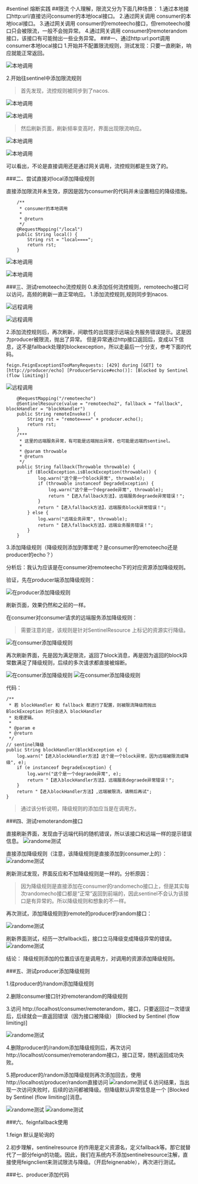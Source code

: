 #sentinel 熔断实践
##限流
个人理解，限流又分为下面几种场景：
1.通过本地接口http:url/直接访问consumer的本地local接口。
2.通过网关调用 consumer的本地local接口。
3.通过网关调用 consumer的remoteecho接口，但remoteecho接口只会被限流，一般不会抛异常。
4.通过网关调用 consumer的remoterandom接口，该接口有可能抛出一些业务异常。
###一、通过http:url:port调用consumer本地local接口
1.开始并不配置限流规则，测试发现：只要一直刷新，响应就能正常返回。

![本地调用](doc_pic/sentinel_flow_1.PNG  "本地调用")

2.开始往sentinel中添加限流规则
>首先发现，流控规则被同步到了nacos.

![本地调用](doc_pic/sentinel_flow_2.PNG  "本地调用")

![本地调用](doc_pic/sentinel_flow_3.PNG  "本地调用")

>然后刷新页面，刷新频率变高时，界面出现限流响应。

![本地调用](doc_pic/sentinel_flow_4.PNG  "本地调用")

![本地调用](doc_pic/sentinel_flow_5.PNG  "本地调用")

可以看出，不论是直接调用还是通过网关调用，流控规则都是生效了的。

###二、尝试直接对local添加降级规则

直接添加限流并未生效，原因是因为consumer的代码并未设置相应的降级措施。

		/**
		 * consumer的本地调用
		 * 
		 * @return
		 */
		@RequestMapping("/local")
		public String local() {
			String rst = "local====";
			return rst;
		}

![本地调用](doc_pic/sentinel_flow_6.PNG  "本地调用")

![本地调用](doc_pic/sentinel_flow_7.PNG  "本地调用")

###三、测试remoteecho流控规则
0.未添加任何流控规则，remoteecho接口可以访问，高频的刷新一直正常响应。
1.添加流控规则,规则同步到nacos.


![远程调用](doc_pic/sentinel_flow_8.PNG  "远程调用")

![远程调用](doc_pic/sentinel_flow_9.PNG  "远程调用")

2.添加流控规则后，再次刷新，间歇性的出现提示远端业务服务错误提示。这是因为producer被限流，抛出了异常。
但是异常通过http接口返回后，变成以下信息，这不是fallback处理的blockexception，所以走最后一个分支，参考下面的代码。
	
	feign.FeignException$TooManyRequests: [429] during [GET] to [http://producer/echo] [ProducerService#echo()]: [Blocked by Sentinel (flow limiting)]

![远程调用](doc_pic/sentinel_flow_10.PNG  "远程调用")


		@RequestMapping("/remoteecho")
		@SentinelResource(value = "remoteecho2", fallback = "fallback", blockHandler = "blockHandler")
		public String remoteInvoke() {
			String rst = "remote====" + producer.echo();
			return rst;
		}
		/***
		 * 这里的远端服务异常，有可能是远端抛出异常，也可能是远端的sentinel。
		 * 
		 * @param throwable
		 * @return
		 */
		public String fallback(Throwable throwable) {
			if (BlockException.isBlockException(throwable)) {
				log.warn("这个是一个block异常", throwable);
				if (throwable instanceof DegradeException) {
					log.warn("这个是一个degraede异常", throwable);
					return "【进入fallback方法】，远端服务degraede异常错误！";
				}
				return "【进入fallback方法】，远端服务block异常错误！";
			} else {
				log.warn("远端业务异常", throwable);
				return "【进入fallback方法】，远端业务服务错误！";
			}
		}

3.添加降级规则（降级规则添加到哪里呢？是consumer的remoteecho还是producer的echo？）

分析后：我认为应该是在consumer对remoteecho下的对应资源添加降级规则。

验证，先在producer端添加降级规则：

![在producer添加降级规则](doc_pic/sentinel_flow_11.PNG  "在producer添加降级规则")

刷新页面，效果仍然和之前的一样。


在consumer对consumer请求的远端服务添加降级规则：
>需要注意的是，该规则是针对SentinelResource 上标记的资源实行降级。

![在consumer添加降级规则](doc_pic/sentinel_flow_12.PNG  "在consumer添加降级规则")

再次刷新界面，先是因为满足限流，返回了block消息，再是因为返回的block异常数满足了降级规则，后续的多次请求都直接被熔断。

![在consumer添加降级规则](doc_pic/sentinel_flow_13.PNG  "在consumer添加降级规则")
![在consumer添加降级规则](doc_pic/sentinel_flow_14.PNG  "在consumer添加降级规则")

代码：
	
	/**
	 * 若 blockHandler 和 fallback 都进行了配置，则被限流降级而抛出 BlockException 时只会进入 blockHandler
	 * 处理逻辑。
	 * 
	 * @param e
	 * @return
	 */
	// sentinel降级
	public String blockHandler(BlockException e) {
		log.warn("【进入blockHandler方法】这个是一个block异常，因为远端被限流或降级", e);
		if (e instanceof DegradeException) {
			log.warn("这个是一个degraede异常", e);
			return "【进入blockHandler方法】，远端服务degraede异常错误！";
		}
		return "【进入blockHandler方法】,远端被限流，请稍后再试";
	}

>通过该分析说明，降级规则的添加应当是在调用方。

###四、测试remoterandom接口

直接刷新界面，发现由于远端代码的随机错误，所以该接口和远端一样的提示错误信息。
![randome测试](doc_pic/sentinel_flow_15.PNG  "randome测试")

直接添加降级规则（注意，该降级规则是直接添加到consumer上的）：
![randome测试](doc_pic/sentinel_flow_16.PNG  "randome测试")

刷新测试发现，界面反应和不加降级规则是一样的。分析原因：

> 因为降级规则是直接添加在consumer的randomecho接口上，但是其实每次randomecho接口都是“正常”返回到前端的，因此sentinel不会认为该接口是有异常的。所以降级规则和想象的不一样。

再次测试，添加降级规则到remote的producer的random接口：

![randome测试](doc_pic/sentinel_flow_17.PNG  "randome测试")

刷新界面测试，经历一次fallback后，接口立马降级变成降级异常的错误。
![randome测试](doc_pic/sentinel_flow_18.PNG  "randome测试")


结论：
降级规则添加的位置应该在是调用方，对调用的资源添加降级规则。


###五、测试producer添加降级规则

1.往producer的/random添加降级规则

2.删除consumer接口针对remoterandom的降级规则

3.访问 http://localhost/consumer/remoterandom，接口，只要返回过一次错误后，后续就会一直返回错误（因为接口被降级）
	[Blocked by Sentinel (flow limiting)]

![randome测试](doc_pic/sentinel_flow_19.PNG  "randome测试")

4.删除producer的/random添加降级规则后，再次访问 http://localhost/consumer/remoterandom接口，接口正常，随机返回成功失败。

5.把producer的/random添加降级规则再次添加回去，使用http://localhost/producer/random直接访问
![randome测试](doc_pic/sentinel_flow_20.PNG  "randome测试")
6.访问结果，当出现一次访问失败时，后续的访问都被降级。但降级默认异常信息是一个 [Blocked by Sentinel (flow limiting)]消息。

![randome测试](doc_pic/sentinel_flow_22.PNG  "randome测试")
![randome测试](doc_pic/sentinel_flow_21.PNG  "randome测试")


###六、feignfallback使用

1.feign 默认是轮询的

2.初步理解，sentinelresource 的作用是定义资源名，定义fallback等。那它就替代了一部分feign的功能。因此，我们在系统内不添加sentinelresource注解，直接使用feignclient来测试限流与降级。（开启feignenable），再次进行测试。

###七、producer添加代码
